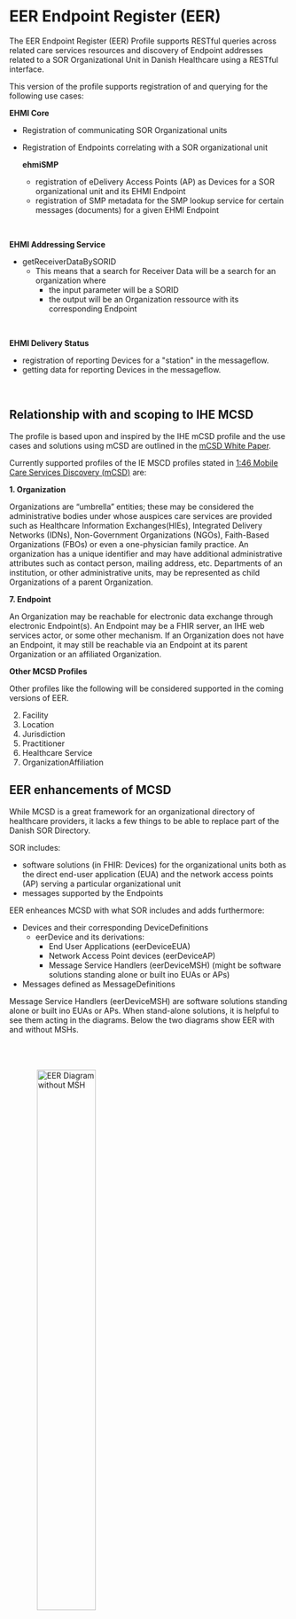 # EER Endpoint Register (EER)

The EER Endpoint Register (EER) Profile supports RESTful queries across related care services resources and discovery of Endpoint addresses related to a SOR Organizational Unit in Danish Healthcare using a RESTful interface.

This version of the profile supports registration of and querying for the following use cases:

**EHMI Core**
- Registration of communicating SOR Organizational units
- Registration of Endpoints correlating with a SOR organizational unit

  **ehmiSMP**
    - registration of eDelivery Access Points (AP) as Devices for a SOR organizational unit and its EHMI Endpoint
    - registration of SMP metadata for the SMP lookup service for certain messages (documents) for a given EHMI Endpoint

<br>

**EHMI Addressing Service**
- getReceiverDataBySORID
  - This means that a search for Receiver Data will be a search for an organization where 
      - the input parameter will be a SORID 
      - the output will be an Organization ressource with its corresponding Endpoint

<br>

**EHMI Delivery Status**
- registration of reporting Devices for a "station" in the messageflow.
- getting data for reporting Devices in the messageflow.

<br>

## Relationship with and scoping to IHE MCSD

The profile is based upon and inspired by the IHE mCSD profile and the use cases and solutions using mCSD are outlined in the [mCSD White Paper](https://profiles.ihe.net/ITI/papers/mCSD/index.html).

Currently supported profiles of the IE MSCD profiles stated in [1:46 Mobile Care Services Discovery (mCSD)](https://profiles.ihe.net/ITI/mCSD/volume-1.html#1-46-mobile-care-services-discovery-mcsd) are:

**1. Organization**

Organizations are “umbrella” entities; these may be considered the administrative bodies under whose auspices care services are provided such as Healthcare Information Exchanges(HIEs), Integrated Delivery Networks (IDNs), Non-Government Organizations (NGOs), Faith-Based Organizations (FBOs) or even a one-physician family practice. An organization has a unique identifier and may have additional administrative attributes such as contact person, mailing address, etc. Departments of an institution, or other administrative units, may be represented as child Organizations of a parent Organization.

**7. Endpoint**

An Organization may be reachable for electronic data exchange through electronic Endpoint(s). An Endpoint may be a FHIR server, an IHE web services actor, or some other mechanism. If an Organization does not have an Endpoint, it may still be reachable via an Endpoint at its parent Organization or an affiliated Organization.

**Other MCSD Profiles**

Other profiles like the following will be considered supported in the coming versions of EER.

  2. Facility
  3. Location 
  4. Jurisdiction 
  5. Practitioner 
  6. Healthcare Service 
  8. OrganizationAffiliation 

<!--
## EER actors and transactions

EER will support the following MCSD actors and their transactions in this version:

Table 1: EER Profile - Actors and Transactions

| Actors | Transactions	| Initiator or Responder | Optionality | Reference |
| ------ | ------------ | ---------------------- | ----------- | --------- | 
| Care Services Selective Consumer	| Find Matching Care Services [IHE-ITI-90]	| Initiator	| R	| ITI TF-2: 3.90
| Care Services Selective Supplier	| Find Matching Care Services [IHE-ITI-90]	| Responder	| R	| ITI TF-2: 3.90
| Care Services Update Consumer	Request | Care Services Updates [IHE-ITI-91]	| Initiator	| R	| ITI TF-2: 3.91
| Care Services Update Supplier	Request | Care Services Updates [IHE-ITI-91]	| Responder	| R	| ITI TF-2: 3.91

While Consumer Actors (clients) will implement the Initiator transactions, EER as a Supplier Actor will implement the Responder transactions.
-->

## EER enhancements of MCSD

While MCSD is a great framework for an organizational directory of healthcare providers, it lacks a few things to be able to replace part of the Danish SOR Directory.

SOR includes:

- software solutions (in FHIR: Devices) for the organizational units both as the direct end-user application (EUA) and the network access points (AP) serving a particular organizational unit
- messages supported by the Endpoints

EER enheances MCSD with what SOR includes and adds furthermore:

- Devices and their corresponding DeviceDefinitions
  - eerDevice and its derivations:
    - End User Applications (eerDeviceEUA)
    - Network Access Point devices (eerDeviceAP)
    - Message Service Handlers (eerDeviceMSH) (might be software solutions standing alone or built ino EUAs or APs)
- Messages defined as MessageDefinitions

Message Service Handlers (eerDeviceMSH) are software solutions standing alone or built ino EUAs or APs. When stand-alone solutions, it is helpful to see them acting in the diagrams. Below the two diagrams show EER with and without MSHs.

<figure>
  <img src="eerDiagramWithoutMSH.png" alt="EER Diagram without MSH" style="vertical-align:middle;margin:50px 10px;width:50%">
  <figcaption><b>EER Diagram without MSH</b></figcaption>
</figure>
<br clear="all">

<!--img src="hr.png" alt="HR">
<br clear="all"-->
<!--div include eerDiagramWithMSH.svg %} </div-->

<figure>
  <img src="eerDiagramWithMSH.png" alt="EER Diagram including MSH" style="vertical-align:middle;margin:50px 10px;width:50%">  
  <figcaption><b>EER Diagram including MSH</b></figcaption>
</figure>
<br clear="all">


### Security for the calls to EER

The calls for EER are always produced in a security context. 

[The calls for EER are described here](security-EER-english.html)

